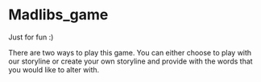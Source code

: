 # Madlibs_game
Just for fun :)

There are two ways to play this game. You can either choose to play with our storyline or create your own storyline and provide with the words that you would like to alter with.
